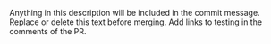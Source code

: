 Anything in this description will be included in the commit message. Replace or delete this text before merging. Add links to testing in the comments of the PR.
